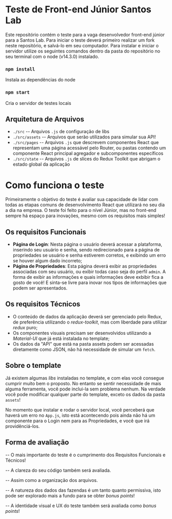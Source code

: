 # Teste de Front-end Júnior Santos Lab

Este repositório contém o teste para a vaga desenvolvedor front-end júnior para a Santos Lab. Para iniciar o teste deverá primeiro realizar um fork neste repositório, e salvá-lo em seu computador. Para instalar e iniciar o servidor utilize os seguintes comandos dentro da pasta do repositório no seu terminal com o node (v14.3.0) instalado.

### `npm install`

Instala as dependências do node

### `npm start`

Cria o servidor de testes locais

## Arquitetura de Arquivos

 - `./src` -- Arquivos `.js` de configuração de libs
 - `./src/assets` -- Arquivos que serão utilizados para simular sua API!
 - `./src/pages` -- Arquivos `.js` que descrevem componentes React que representam uma página acessável pelo Router, ou pastas contendo um componente React principal agregador e subcomponentes específicos
 - `./src/state` -- Arquivos `.js` de slices do Redux Toolkit que abrigam o estado global da aplicação

# Como funciona o teste

Primeiramente o objetivo do teste é avaliar sua capacidade de lidar com todas as etapas comuns de desenvolvimento React que utilizará no seu dia a dia na empresa. O teste foi feito para o nível Júnior, mas no front-end sempre há espaço para inovações, mesmo com os requisitos mais simples!

## Os requisitos Funcionais

 - **Página de Login**: Nesta página o usuário deverá acessar a plataforma, inserindo seu usuário e senha, sendo redirecionado para a página de propriedades se usuário e senha estiverem corretos, e exibindo um erro se houver algum dado incorreto;
 - **Página de Propriedades**: Esta página deverá exibir as propriedades associadas com seu usuário, ou exibir todas caso seja do perfil `admin`. A forma de exibir as informações e quais informações deve exbibir fica a gosto de você! E sinta-se livre para inovar nos tipos de informações que podem ser apresentados.

## Os requisitos Técnicos

 - O conteúdo de dados da aplicação deverá ser gerenciado pelo Redux, de preferência utilizando o *redux-toolkit*, mas com liberdade para utilizar *redux* puro;
 - Os componentes visuais precisam ser desenvolvidos utilizando a *Material-UI* que já está instalada no template;
 - Os dados da "API" que está na pasta assets podem ser acessadas diretamente como JSON, não há necessidade de simular um `fetch`.
 
## Sobre o template

Já existem algumas *libs* instaladas no template, e com elas você consegue cumprir muito bem o proposto. No entanto se sentir necessidade de mais alguma ferramenta, você pode inclui-la sem problema nenhum. Na verdade você pode modificar qualquer parte do template, exceto os dados da pasta `assets`!

No momento que instalar e rodar o servidor local, você perceberá que haverá um erro no `App.js`, isto está acontecendo pois ainda não há um componente para o Login nem para as Propriedades, e você que irá providênciá-los.

## Forma de avaliação

-- O mais importante do teste é o cumprimento dos Requisitos Funcionais e Técnicos!

-- A clareza do seu código também será avaliada.

-- Assim como a organização dos arquivos.

-- A natureza dos dados das fazendas é um tanto quanto permissiva, isto pode ser explorado mais a fundo para se obter *bonus points*!

-- A identidade visual e UX do teste também será avaliada como *bonus points*!

 

 
